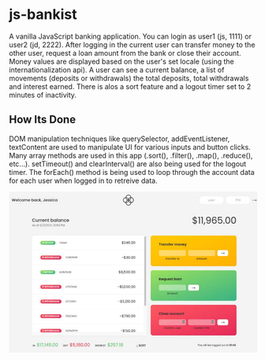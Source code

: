 # js-bankist
A vanilla JavaScript banking application. You can login as user1 (js, 1111) or user2 (jd, 2222). After logging in the current user can transfer money to the other user, request a loan amount from the bank or close their account. Money values are displayed based on the user's set locale (using the internationalization api). A user can see a current balance, a list of movements (deposits or withdrawals) the total deposits, total withdrawals and interest earned. There is alos a sort feature and a logout timer set to 2 minutes of inactivity.

## How Its Done
DOM manipulation techniques like querySelector, addEventListener, textContent are used to manipulate UI for various inputs and button clicks. Many array methods are used in this app (.sort(), .filter(), .map(), .reduce(), etc...). setTimeout() and clearInterval() are also being used for the logout timer. The forEach() method is being used to loop through the account data for each user when logged in to retreive data.

![Bankist](js-bankist.jpg)
